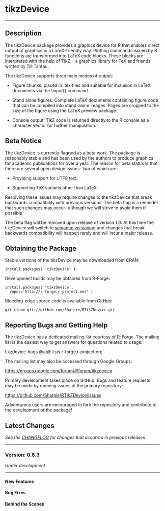 # tikzDevice

---

## Description

The tikzDevice package provides a graphics device for R that enables direct
output of graphics in a LaTeX-friendly way.  Plotting commands issued by R
functions are transformed into LaTeX code blocks.  These blocks are interpreted
with the help of TikZ-- a graphics library for TeX and friends written by Till
Tantau.

The tikzDevice supports three main modes of output:

  - Figure chunks: placed in .tex files and suitable for inclusion in
    LaTeX documents via the \input{} command.

  - Stand alone figures: Complete LaTeX documents containing figure
    code that can be compiled into stand-alone images.  Pages are
    cropped to the size of the figure using the LaTeX preview package.

  - Console output: TikZ code is returned directly to the R console
    as a character vector for further manipulation.


## Beta Notice

The tikzDevice is currently flagged as a beta work.  The package is
reasonably stable and has been used by the authors to produce graphics
for academic publications for over a year.  The reason for beta status
is that there are several open design issues- two of which are:

  - Providing support for UTF8 text.

  - Supporting TeX variants other than LaTeX.

Resolving these issues may require changes to the tikzDevice that break
backwards compatibility with previous versions.  The beta flag is a reminder
that such changes may occur- although we will strive to avoid them if possible.

The beta flag will be removed upon release of version 1.0. At this time the
tikzDevice will switch to [semantic versioning][1] and changes that
break backwards compatibility will happen rarely and will incur a major release.

  [1]: http://www.semver.org


## Obtaining the Package

Stable versions of the tikzDevice may be downloaded from CRAN:

    install.packages( 'tikzDevice' )

Development builds may be obtained from R-Forge:

    install.packages( 'tikzDevice',
      repos='http://r-forge.r-project.net' )

Bleeding-edge source code is available from GitHub:

    git clone git://github.com/Sharpie/RTikZDevice.git



## Reporting Bugs and Getting Help

The tikzDevice has a dedicated mailing list courtesy of R-Forge.  The
mailing list is the easiest way to get answers for questions related
to usage:

  tikzdevice-bugs @at@ lists.r-forge.r-project.org

The mailing list may also be accessed through Google Groups:

  https://groups.google.com/forum/#!forum/tikzdevice


Primary development takes place on GitHub.  Bugs and feature requests
may be made by opening issues at the primary repository:

  https://github.com/Sharpie/RTikZDevice/issues

Adventurous users are encouraged to fork the repository and contribute
to the development of the package!


## Latest Changes
*See the [CHANGELOG][2] for changes that occurred in previous releases*

  [2]:https://github.com/Sharpie/RTikZDevice/blob/master/CHANGELOG.md


---

### Version: 0.6.3
*Under development*

---

#### New Features

#### Bug Fixes

#### Behind the Scenes
